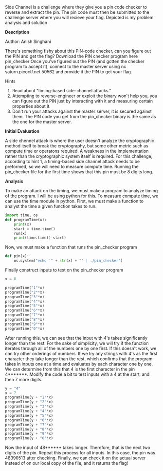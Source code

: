 Side Channel is a challenge where they give you a pin code checker to reverse and extract the pin.
The pin code must then be submitted to the challenge server where you will recieve your flag.
Depicted is my problem analysis and solution

**Description**

Author: Anish Singhani

There's something fishy about this PIN-code checker, can you figure out the PIN and get the flag? Download the PIN checker program here pin_checker Once you've figured out the PIN (and gotten the checker program to accept it), connect to the master server using nc saturn.picoctf.net 50562 and provide it the PIN to get your flag.

Hints
1) Read about "timing-based side-channel attacks."
2) Attempting to reverse-engineer or exploit the binary won't help you, you can figure out the PIN just by interacting with it and measuring certain properties about it.
3) Don't run your attacks against the master server, it is secured against them. The PIN code you get from the pin_checker binary is the same as the one for the master server.


**Initial Evaluation**

A side chennel attack is where the user doesn't analyze the cryptographic method itself to break the cryptography, but some other metric such as compute time or operatons required. A weakness in the implementation rather than the cryptographic system itself is required. 
For this challenge, according to hint 1, a timing-based side channel attack needs to be preformed, so we will need to measure compute time.
Running the pin_checker file for the first time shows that this pin must be 8 digits long.


**Analysis**

To make an attack on the timing, we must make a program to analyze timing of the program. I will be using python for this.
To measure compute time, we can use the time module in python. First, we must make a function to analyst the time a given function takes to run.

```python
import time, os
def programTime(x):
    print(x)
    start = time.time()
    run(x)
    print(time.time()-start)
```

Now, we must make a function that runs the pin_checker program

```python
def pin(x):
    os.system("echo '" + str(x) + "' | ./pin_checker")
```

Finally construct inputs to test on the pin_checker program

```python
x = 8

programTime("1"*x)
programTime("2"*x)
programTime("3"*x)
programTime("4"*x)
programTime("5"*x)
programTime("6"*x)
programTime("7"*x)
programTime("8"*x)
programTime("9"*x)
programTime("0"*x)
```

After running this, we can see that the input with 4's takes significantly longer than the rest. For the sake of simplicity, we will try if the function iterates through all of the numbers one by one first. If this doesn't work, we can try other orderings of numbers. If we try any strings with 4's as the first character they take longer than the rest, which confirms that the program takes in inputs one at a time and evaluates by each character one by one. We can determine from this that 4 is the first character in the pin 4\*\*\*\*\*\*\*. Modify the code a bit to test inputs with a 4 at the start, and then 7 more digits.


```python
y = "4"
x = 7
programTime(y + "1"*x)
programTime(y + "2"*x)
programTime(y + "3"*x)
programTime(y + "4"*x)
programTime(y + "5"*x)
programTime(y + "6"*x)
programTime(y + "7"*x)
programTime(y + "8"*x)
programTime(y + "9"*x)
programTime(y + "0"*x)
```

Now the input of 48\*\*\*\*\*\* takes longer. Therefore, that is the next two digits of the pin.
Repeat this process for all inputs. In this case, the pin was 48390513 after checking. Finally, we can check it on the actual server instead of on our local copy of the file, and it returns the flag!
